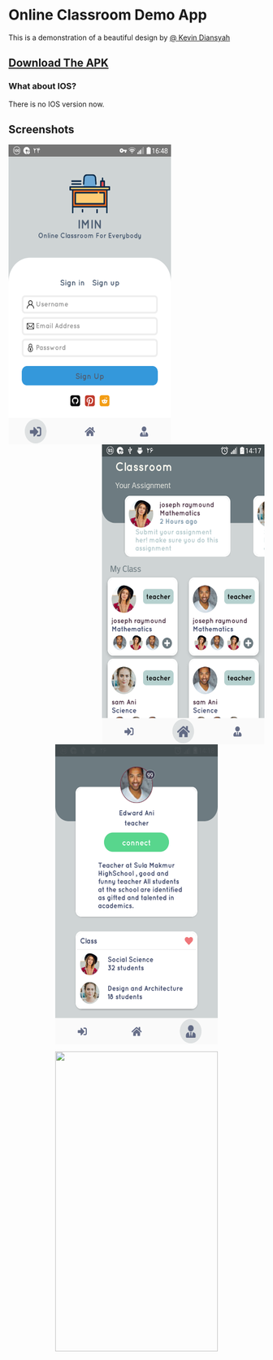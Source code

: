 # Online Classroom Demo App

This is a demonstration of a beautiful design by [@ Kevin Diansyah](https://dribbble.com/shots/5941480-Classroom-Design-App)

## [Download The APK](__assets__/app.apk?raw=true)

### What about IOS?

There is no IOS version now.

## Screenshots

<img align="left" width="320" height="590" src="__assets__/AuthPage.png">
<img align="right" width="320" height="590" src="__assets__/ClassroomPage.png">
<p align="center">
   <img align="center" width="320" height="590" src="__assets__/profilePage.png">
</p>

<p align="center">
    <img width="320" height="590"  src="__assets__/AppGif.gif">
</p>
